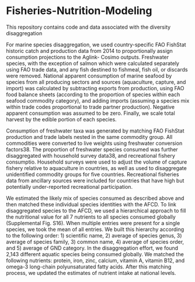# Fisheries-Nutrition-Modeling
This repository contains code and data associated with the diversity disaggregation

For marine species disaggregation, we used country-specific FAO FishStat historic catch and production data from 2014 to proportionally assign consumption projections to the Aglink- Cosimo outputs. Freshwater species, with the exception of salmon which were calculated separately using FAO trade data, and any fish destined to fishmeal, fish oil, or discards were removed. National apparent consumption of marine seafood by species from all producing sectors and sources (aquaculture, capture, and import) was calculated by subtracting exports from production, using FAO food balance sheets (according to the proportion of species within each seafood commodity category), and adding imports (assuming a species mix within trade codes proportional to trade partner production). Negative apparent consumption was assumed to be zero. Finally, we scale total harvest by the edible portion of each species.

Consumption of freshwater taxa was generated by matching FAO FishStat production and trade labels nested in the same commodity group. All commodities were converted to live weights using freshwater conversion factors38. The proportion of freshwater species consumed was further disaggregated with household survey data38, and recreational fishery consumptio.  Household surveys were used to adjust the volume of capture fishery relative to aquaculture in countries, as well as used to disaggregate unidentified commodity groups for five countries. Recreational fisheries data from ancillary sources were included for countries that have high but potentially under-reported recreational participation. 

We estimated the likely mix of species consumed as described above and then matched these individual species identities with the AFCD. To link disaggregated species to the AFCD, we used a hierarchical approach to fill the nutritional value for all 7 nutrients to all species consumed globally (Supplemental Fig. S16). When multiple entries were present for a single species, we took the mean of all entries. We built this hierarchy according to the following order: 1) scientific name, 2) average of species genus, 3) average of species family, 3) common name, 4) average of species order, and 5) average of GND category. In the disaggregation effort, we found 2,143 different aquatic species being consumed globally. We matched the following nutrients: protein, iron, zinc, calcium, vitamin A, vitamin B12, and omega-3 long-chain polyunsaturated fatty acids. After this matching process, we updated the estimates of nutrient intake at national levels.
